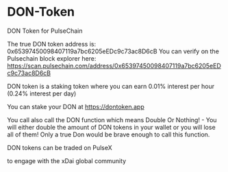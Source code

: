 # DON-Token
DON Token for PulseChain

The true DON token address is: 0x65397450098407119a7bc6205eEDc9c73ac8D6cB
You can verify on the Pulsechain block explorer here: https://scan.pulsechain.com/address/0x65397450098407119a7bc6205eEDc9c73ac8D6cB

DON token is a staking token where you can earn 0.01% interest per hour (0.24% interest per day) 

You can stake your DON at https://dontoken.app

You call also call the DON function which means Double Or Nothing! - 
You will either double the amount of DON tokens in your wallet or you will lose all of them!
Only a true Don would be brave enough to call this function.

DON tokens can be traded on PulseX 

to engage with the xDai global community
